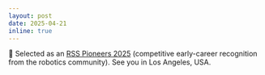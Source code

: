 ```yaml
---
layout: post
date: 2025-04-21
inline: true
---
```

🤖 Selected as an [RSS Pioneers 2025](https://sites.google.com/view/rsspioneers2025/) (competitive early-career recognition from the robotics community). See you in Los Angeles, USA. 